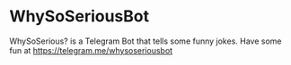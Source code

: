 # WhySoSeriousBot
WhySoSerious? is a Telegram Bot that tells some funny jokes.
Have some fun at https://telegram.me/whysoseriousbot
